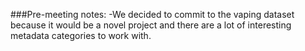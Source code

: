 ###Pre-meeting notes:
  -We decided to commit to the vaping dataset because it would be a novel project and there are a lot of interesting metadata categories to work with.
